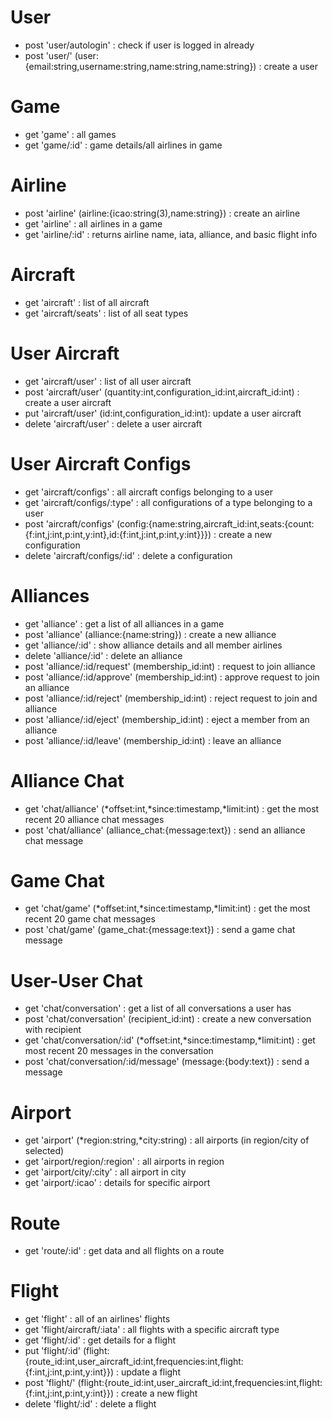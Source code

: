 # User
* post 'user/autologin' : check if user is logged in already
* post 'user/' (user:{email:string,username:string,name:string,name:string}) : create a user

# Game
* get 'game' : all games
* get 'game/:id' : game details/all airlines in game

# Airline
* post 'airline' (airline:{icao:string(3),name:string}) : create an airline
* get 'airline' : all airlines in a game
* get 'airline/:id' : returns airline name, iata, alliance, and basic flight info

# Aircraft
* get 'aircraft' : list of all aircraft
* get 'aircraft/seats' : list of all seat types

# User Aircraft
* get 'aircraft/user' : list of all user aircraft
* post 'aircraft/user' (quantity:int,configuration_id:int,aircraft_id:int) : create a user aircraft
* put 'aircraft/user' (id:int,configuration_id:int): update a user aircraft
* delete 'aircraft/user' : delete a user aircraft

# User Aircraft Configs
* get 'aircraft/configs' : all aircraft configs belonging to a user
* get 'aircraft/configs/:type' : all configurations of a type belonging to a user
* post 'aircraft/configs' (config:{name:string,aircraft_id:int,seats:{count:{f:int,j:int,p:int,y:int},id:{f:int,j:int,p:int,y:int}}}) : create a new configuration
* delete 'aircraft/configs/:id' : delete a configuration

# Alliances
* get 'alliance' : get a list of all alliances in a game
* post 'alliance' (alliance:{name:string}) : create a new alliance
* get 'alliance/:id' : show alliance details and all member airlines
* delete 'alliance/:id' : delete an alliance
* post 'alliance/:id/request' (membership_id:int) : request to join alliance
* post 'alliance/:id/approve' (membership_id:int) : approve request to join an alliance
* post 'alliance/:id/reject' (membership_id:int) : reject request to join and alliance
* post 'alliance/:id/eject' (membership_id:int) : eject a member from an alliance
* post 'alliance/:id/leave' (membership_id:int) : leave an alliance

# Alliance Chat
* get 'chat/alliance' (*offset:int,*since:timestamp,*limit:int) : get the most recent 20 alliance chat messages
* post 'chat/alliance' (alliance_chat:{message:text}) : send an alliance chat message

# Game Chat
* get 'chat/game' (*offset:int,*since:timestamp,*limit:int) : get the most recent 20 game chat messages
* post 'chat/game' (game_chat:{message:text}) : send a game chat message

# User-User Chat
* get 'chat/conversation' : get a list of all conversations a user has
* post 'chat/conversation' (recipient_id:int) : create a new conversation with recipient
* get 'chat/conversation/:id' (*offset:int,*since:timestamp,*limit:int) : get most recent 20 messages in the conversation
* post 'chat/conversation/:id/message' (message:{body:text}) : send a message

# Airport
* get 'airport' (*region:string,*city:string) : all airports (in region/city of selected)
* get 'airport/region/:region' : all airports in region
* get 'airport/city/:city' : all airport in city
* get 'airport/:icao' : details for specific airport

# Route
* get 'route/:id' : get data and all flights on a route

# Flight
* get 'flight' : all of an airlines' flights
* get 'flight/aircraft/:iata' : all flights with a specific aircraft type
* get 'flight/:id' : get details for a flight
* put 'flight/:id' (flight:{route_id:int,user_aircraft_id:int,frequencies:int,flight:{f:int,j:int,p:int,y:int}}) : update a flight
* post 'flight/' (flight:{route_id:int,user_aircraft_id:int,frequencies:int,flight:{f:int,j:int,p:int,y:int}}) : create a new flight
* delete 'flight/:id' : delete a flight
